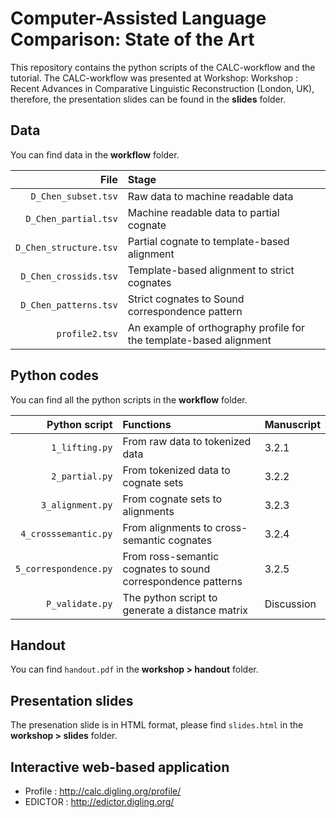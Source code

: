 # Computer-Assisted Language Comparison: State of the Art

This repository contains the python scripts of the CALC-workflow and the tutorial. The CALC-workflow was presented at Workshop: Workshop : Recent Advances in Comparative Linguistic Reconstruction (London, UK), therefore, the presentation slides can be found in the **slides** folder.

## Data

You can find data in the **workflow** folder.

| File |Stage  |
| ------:|:-----|
|`D_Chen_subset.tsv` |Raw data to machine readable data|
|`D_Chen_partial.tsv`|Machine readable data to partial cognate|
|`D_Chen_structure.tsv`|Partial cognate to template-based alignment|
|`D_Chen_crossids.tsv`|Template-based alignment to strict cognates|
|`D_Chen_patterns.tsv`|Strict cognates to Sound correspondence pattern|
|`profile2.tsv`|An example of orthography profile for the template-based alignment|


## Python codes

You can find all the python scripts in the **workflow** folder.

| Python script | Functions |Manuscript|
| -------------:|:----------|:----------|
| `1_lifting.py`|From raw data to tokenized data| 3.2.1 |
| `2_partial.py`|From tokenized data to cognate sets| 3.2.2|
| `3_alignment.py`|From cognate sets to alignments| 3.2.3 |
| `4_crosssemantic.py`|From alignments to cross-semantic cognates| 3.2.4|
| `5_correspondence.py`|From ross-semantic cognates to sound correspondence patterns| 3.2.5|
| `P_validate.py` | The python script to generate a distance matrix |Discussion|

## Handout

You can find `handout.pdf` in the **workshop > handout** folder.

## Presentation slides

The presenation slide is in HTML format, please find `slides.html` in the **workshop > slides** folder.

## Interactive web-based application

- Profile : http://calc.digling.org/profile/
- EDICTOR : http://edictor.digling.org/
